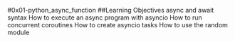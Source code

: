 #0x01-python_async_function
##Learning Objectives
  async and await syntax
  How to execute an async program with asyncio
  How to run concurrent coroutines
  How to create asyncio tasks
  How to use the random module
